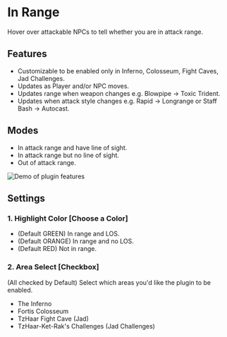 # In Range

Hover over attackable NPCs to tell whether you are in attack range.

## Features
- Customizable to be enabled only in Inferno, Colosseum, Fight Caves, Jad Challenges.
- Updates as Player and/or NPC moves.
- Updates range when weapon changes e.g. Blowpipe -> Toxic Trident.
- Updates when attack style changes e.g. Rapid -> Longrange or Staff Bash -> Autocast.

## Modes
* In attack range and have line of sight.
* In attack range but no line of sight.
* Out of attack range.

![Demo of plugin features](https://media2.giphy.com/media/v1.Y2lkPTc5MGI3NjExcTF2aXhtNGxhdTd5cm1oejlndnRwOHIyamNlb29kcG15ZHFzZWlvMSZlcD12MV9pbnRlcm5hbF9naWZfYnlfaWQmY3Q9Zw/aasWjyRt0NPxH8sizk/giphy.gif)

## Settings
### 1. Highlight Color [Choose a Color]
   - (Default GREEN) In range and LOS.
   - (Default ORANGE) In range and no LOS.
   - (Default RED) Not in range.
### 2. Area Select [Checkbox]
(All checked by Default) Select which areas you'd like the plugin to be enabled.
  - The Inferno
  - Fortis Colosseum
  - TzHaar Fight Cave (Jad)
  - TzHaar-Ket-Rak's Challenges (Jad Challenges)
